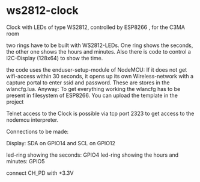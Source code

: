# ws2812-clock
Clock with LEDs of type WS2812, controlled by ESP8266 , for the C3MA room

two rings have to be built with WS2812-LEDs.
One ring shows the seconds, the other one shows the hours and minutes.
Also there is code to control a I2C-Display (128x64) to show the time.

the code uses the enduser-setup-module of NodeMCU: If it does not get wifi-access within 30 seconds, it opens up its own Wireless-network with a capture portal to enter ssid and password. These are stores in the wlancfg.lua. Anyway: To get everything working the wlancfg has to be present in filesystem of ESP8266. You can upload the template in the project

Telnet access to the Clock is possible via tcp port 2323 to get access to the nodemcu interpreter.

Connections to be made:

Display: SDA on GPIO14 and SCL on GPIO12

led-ring showing the seconds: GPIO4
led-ring showing the hours and minutes: GPIO5

connect CH_PD with +3.3V


